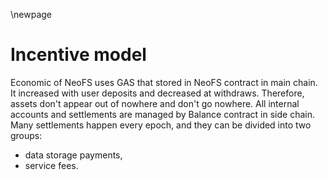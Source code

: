 \newpage
# Incentive model

Economic of NeoFS uses GAS that stored in NeoFS contract in main chain. It increased with user deposits and decreased at withdraws. Therefore, assets don't appear out of nowhere and don't go nowhere. All internal accounts and settlements are managed by Balance contract in side chain. Many settlements happen every epoch, and they can be divided into two groups:

- data storage payments,
- service fees.
